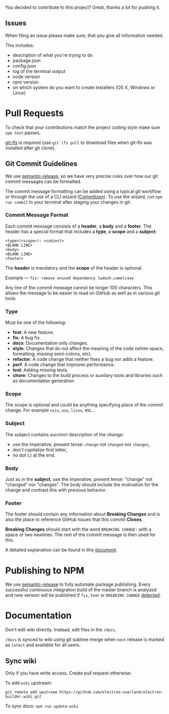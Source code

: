 You decided to contribute to this project? Great, thanks a lot for pushing it.

## Issues

When filing an issue please make sure, that you give all information needed.

This includes:

- description of what you're trying to do
- package.json
- config.json
- log of the terminal output
- node version
- npm version
- on which system do you want to create installers (OS X, Windows or Linux)

# Pull Requests
To check that your contributions match the project coding style make sure `npm test` passes.

[git-lfs](https://git-lfs.github.com) is required (use `git lfs pull` to download files when git-lfs was installed after git clone).

## Git Commit Guidelines
We use [semantic-release](https://github.com/semantic-release/semantic-release), so we have very precise rules over how our git commit messages can be formatted.

The commit message formatting can be added using a typical git workflow or through the use of a CLI wizard ([Commitizen](https://github.com/commitizen/cz-cli)).
To use the wizard, run `npm run commit` in your terminal after staging your changes in git.

### Commit Message Format
Each commit message consists of a **header**, a **body** and a **footer**.  The header has a special
format that includes a **type**, a **scope** and a **subject**:

```
<type>(<scope>): <subject>
<BLANK LINE>
<body>
<BLANK LINE>
<footer>
```

The **header** is mandatory and the **scope** of the header is optional.

Example — `fix: remove unused dependency lodash.camelcase`

Any line of the commit message cannot be longer 100 characters. This allows the message to be easier to read on GitHub as well as in various git tools.

### Type
Must be one of the following:

* **feat**: A new feature.
* **fix**: A bug fix.
* **docs**: Documentation only changes.
* **style**: Changes that do not affect the meaning of the code (white-space, formatting, missing semi-colons, etc).
* **refactor**: A code change that neither fixes a bug nor adds a feature.
* **perf**: A code change that improves performance.
* **test**: Adding missing tests.
* **chore**: Changes to the build process or auxiliary tools and libraries such as documentation generation.

### Scope
The scope is optional and could be anything specifying place of the commit change. For example `nsis`, `osx`, `linux`, etc...

### Subject
The subject contains succinct description of the change:

* use the imperative, present tense: `change` not `changed` nor `changes`,
* don't capitalize first letter,
* no dot (.) at the end.

### Body
Just as in the **subject**, use the imperative, present tense: "change" not "changed" nor "changes".
The body should include the motivation for the change and contrast this with previous behavior.

### Footer
The footer should contain any information about **Breaking Changes** and is also the place to reference GitHub issues that this commit **Closes**.

**Breaking Changes** should start with the word `BREAKING CHANGE:` with a space or two newlines. The rest of the commit message is then used for this.

A detailed explanation can be found in this [document](https://docs.google.com/document/d/1QrDFcIiPjSLDn3EL15IJygNPiHORgU1_OOAqWjiDU5Y/edit#).

# Publishing to NPM
We use [semantic-release](https://github.com/semantic-release/semantic-release) to fully automate package publishing.
Every successful continuous integration build of the master branch is analyzed and
new version will be published if `fix`, `feat` or `BREAKING CHANGE` [detected](https://github.com/semantic-release/semantic-release#patch-release).

# Documentation

Don't edit wiki directly. Instead, edit files in the `/docs`.

`/docs` is synced to wiki using git subtree merge when `next` release is marked as `latest` and available for all users.

## Sync wiki
Only if you have write access. Create pull request otherwise.

To add `wiki` upstream:
```
git remote add upstream https://github.com/electron-userland/electron-builder.wiki.git
```

To sync docs: `npm run update-wiki`

